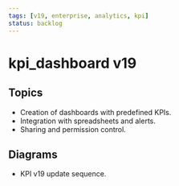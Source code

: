 ```yaml
---
tags: [v19, enterprise, analytics, kpi]
status: backlog
---
```

# kpi_dashboard v19

## Topics
- Creation of dashboards with predefined KPIs.
- Integration with spreadsheets and alerts.
- Sharing and permission control.

## Diagrams
- KPI v19 update sequence.




